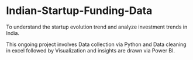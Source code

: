 # Indian-Startup-Funding-Data
To understand the startup evolution trend and analyze investment trends in India. 

This ongoing project involves Data collection via Python and Data cleaning in excel followed by Visualization and insights are drawn via Power BI.
